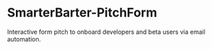 # SmarterBarter-PitchForm
Interactive form pitch to onboard developers and beta users via email automation.
